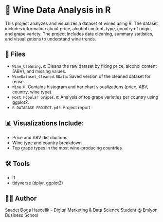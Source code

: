 # 🍷 Wine Data Analysis in R

This project analyzes and visualizes a dataset of wines using R. The dataset includes information about price, alcohol content, type, country of origin, and grape variety. The project includes data cleaning, summary statistics, and visualizations to understand wine trends.

## 📁 Files

- `Wine_Cleaning.R`: Cleans the raw dataset by fixing price, alcohol content (ABV), and missing values.
- `WineDataset_Cleaned.RData`: Saved version of the cleaned dataset for reuse.
- `Wine.R`: Contains histogram and bar chart visualizations (price, ABV, country, wine type).
- `Most Popular Grapes.R`: Analysis of top grape varieties per country using ggplot2.
- `R DATABASE PROJECT.pdf`: Project report

## 📊 Visualizations Include:
- Price and ABV distributions
- Wine type and country breakdown
- Top grape types in the most wine-producing countries

## 🛠️ Tools
- R
- tidyverse (dplyr, ggplot2)

## 👩‍💻 Author
Saadet Doga Hascelik – Digital Marketing & Data Science Student @ Emlyon Business School
